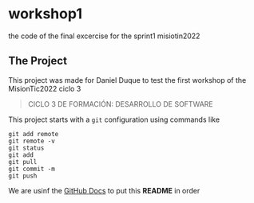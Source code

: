 # workshop1
the code of the final excercise for the sprint1 misiotin2022

## The Project
This project was made for Daniel Duque to test the first workshop of the MisionTic2022 ciclo 3
> CICLO 3 DE FORMACIÓN: DESARROLLO DE SOFTWARE

This project starts with a `git` configuration using commands like
```
git add remote
git remote -v
git status
git add
git pull
git commit -m
git push
```

We are usinf the [GitHub Docs](https://docs.github.com/es/free-pro-team@latest/github/writing-on-github/basic-writing-and-formatting-syntax) to put this **README** in order